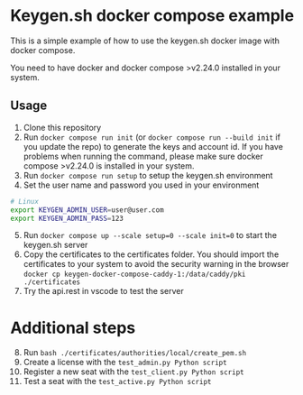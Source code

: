 Keygen.sh docker compose example
===============================
This is a simple example of how to use the keygen.sh docker image with docker compose.

You need to have docker and docker compose >v2.24.0 installed in your system.

## Usage
1. Clone this repository
2. Run `docker compose run init` (or `docker compose run --build init` if you update the repo) to generate the keys and account id. If you have problems when running the command, please make sure docker compose >v2.24.0 is installed in your system.
3. Run `docker compose run setup` to setup the keygen.sh environment
4. Set the user name and password you used in your environment
```bash
# Linux
export KEYGEN_ADMIN_USER=user@user.com
export KEYGEN_ADMIN_PASS=123
```
5. Run `docker compose up --scale setup=0 --scale init=0` to start the keygen.sh server
6. Copy the certificates to the certificates folder. You should import the certificates to your system to avoid the security warning in the browser
```docker cp keygen-docker-compose-caddy-1:/data/caddy/pki ./certificates```
7. Try the api.rest in vscode to test the server

# Additional steps
8. Run `bash ./certificates/authorities/local/create_pem.sh`
9. Create a license with the `test_admin.py Python script`
10. Register a new seat with the `test_client.py Python script`
11. Test a seat with the `test_active.py Python script`
